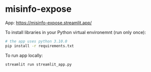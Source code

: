 # misinfo-expose

App: https://misinfo-expose.streamlit.app/

To install libraries in your Python virtual environemnt (run only once):

```sh
# the app uses python 3.10.0
pip install -r requirements.txt
```

To run app locally:

```sh
streamlit run streamlit_app.py
```

